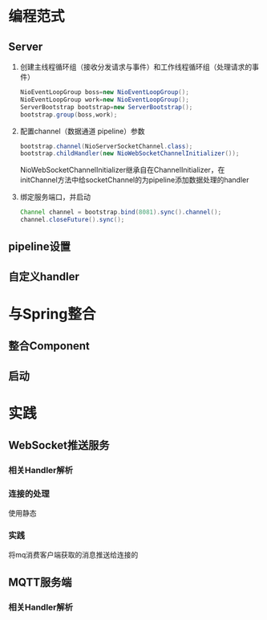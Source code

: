 # 编程范式

## Server

1. 创建主线程循环组（接收分发请求与事件）和工作线程循环组（处理请求的事件）

   ```java
   NioEventLoopGroup boss=new NioEventLoopGroup();
   NioEventLoopGroup work=new NioEventLoopGroup();
   ServerBootstrap bootstrap=new ServerBootstrap();
   bootstrap.group(boss,work);
   ```

2. 配置channel（数据通道 pipeline）参数

   ```java
   bootstrap.channel(NioServerSocketChannel.class);
   bootstrap.childHandler(new NioWebSocketChannelInitializer());
   ```

   NioWebSocketChannelInitializer继承自在ChannelInitializer，在initChannel方法中给socketChannel的为pipeline添加数据处理的handler

3. 绑定服务端口，并启动

   ```java
   Channel channel = bootstrap.bind(8081).sync().channel();
   channel.closeFuture().sync();
   ```

## pipeline设置



## 自定义handler



# 与Spring整合

## 整合Component

## 启动

# 实践

## WebSocket推送服务

### 相关Handler解析

### 连接的处理

使用静态

### 实践

将mq消费客户端获取的消息推送给连接的

## MQTT服务端

### 相关Handler解析

